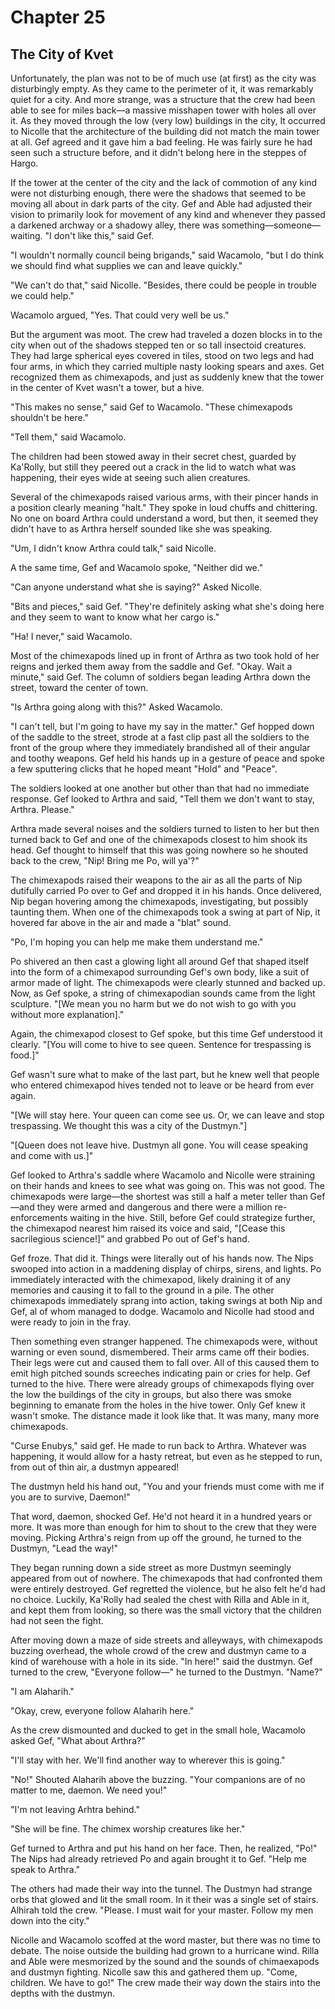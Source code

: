 # Chapter 25

## The City of Kvet

Unfortunately, the plan was not to be of much use (at first) as the city was disturbingly empty.  As they came to the perimeter of it, it was remarkably quiet for a city. And more strange, was a structure that the crew had been able to see for miles back—a massive misshapen tower with holes all over it. As they moved through the low (very low) buildings in the city, It occurred to Nicolle that the architecture of the building did not match the main tower at all. Gef agreed and it gave him a bad feeling. He was fairly sure he had seen such a structure before, and it didn't belong here in the steppes of Hargo.

If the tower at the center of the city and the lack of commotion of any kind were not disturbing enough, there were the shadows that seemed to be moving all about in dark parts of the city. Gef and Able had adjusted their vision to primarily look for movement of any kind and whenever they passed a darkened archway or a shadowy alley, there was something—someone—waiting. "I don't like this," said Gef.

"I wouldn't normally council being brigands," said Wacamolo, "but I do think we should find what supplies we can and leave quickly."

"We can't do that," said Nicolle. "Besides, there could be people in trouble we could help."

Wacamolo argued, "Yes. That could very well be us."

But the argument was moot. The crew had traveled a dozen blocks in to the city when out of the shadows stepped ten or so tall insectoid creatures. They had large spherical eyes covered in tiles, stood on two legs and had four arms, in which they carried multiple nasty looking spears and axes. Get recognized them as chimexapods, and just as suddenly knew that the tower in the center of Kvet wasn't a tower, but a hive.

"This makes no sense," said Gef to Wacamolo. "These chimexapods shouldn't be here."

"Tell them," said Wacamolo.

The children had been stowed away in their secret chest, guarded by Ka'Rolly, but still they peered out a crack in the lid to watch what was happening, their eyes wide at seeing such alien creatures.

Several of the chimexapods raised various arms, with their pincer hands in a position clearly meaning "halt." They spoke in loud chuffs and chittering. No one on board Arthra could understand a word, but then, it seemed they didn't have to as Arthra herself sounded like she was speaking.

"Um, I didn't know Arthra could talk," said Nicolle.

A the same time, Gef and Wacamolo spoke, "Neither did we."

"Can anyone understand what she is saying?" Asked Nicolle.

"Bits and pieces," said Gef. "They're definitely asking what she's doing here and they seem to want to know what her cargo is."

"Ha! I never," said Wacamolo.

Most of the chimexapods lined up in front of Arthra as two took hold of her reigns and jerked them away from the saddle and Gef. "Okay. Wait a minute," said Gef. The column of soldiers began leading Arthra down the street, toward the center of town.

"Is Arthra going along with this?" Asked Wacamolo.

"I can't tell, but I'm going to have my say in the matter." Gef hopped down of the saddle to the street, strode at a fast clip past all the soldiers to the front of the group where they immediately brandished all of their angular and toothy weapons. Gef held his hands up in a gesture of peace and spoke a few sputtering clicks that he hoped meant "Hold" and "Peace".

The soldiers looked at one another but other than that had no immediate response. Gef looked to Arthra and said, "Tell them we don't want to stay, Arthra. Please."

Arthra made several noises and the soldiers turned to listen to her but then turned back to Gef and one of the chimexapods closest to him shook its head. Gef thought to himself that this was going nowhere so he shouted back to the crew, "Nip! Bring me Po, will ya'?"

The chimexapods raised their weapons to the air as all the parts of Nip dutifully carried Po over to Gef and dropped it in his hands. Once delivered, Nip began hovering among the chimexapods, investigating, but possibly taunting them. When one of the chimexapods took a swing at part of Nip, it hovered far above in the air and made a "blat" sound.

"Po, I'm hoping you can help me make them understand me."

Po shivered an then cast a glowing light all around Gef that shaped itself into the form of a chimexapod surrounding Gef's own body, like a suit of armor made of light. The chimexapods were clearly stunned and backed up. Now, as Gef spoke, a string of chimexapodian sounds came from the light sculpture. "[We mean you no harm but we do not wish to go with you without more explanation]."

Again, the chimexapod closest to Gef spoke, but this time Gef understood it clearly. "[You will come to hive to see queen. Sentence for trespassing is food.]"

Gef wasn't sure what to make of the last part, but he knew well that people who entered chimexapod hives tended not to leave or be heard from ever again.

"[We will stay here. Your queen can come see us. Or, we can leave and stop trespassing. We thought this was a city of the Dustmyn."]

"[Queen does not leave hive. Dustmyn all gone. You will cease speaking and come with us.]"

Gef looked to Arthra's saddle where Wacamolo and Nicolle were straining on their hands and knees to see what was going on. This was not good. The chimexapods were large—the shortest was still a half a meter teller than Gef—and they were armed and dangerous and there were a million re-enforcements waiting in the hive. Still, before Gef could strategize further, the chimexapod nearest him raised its voice and said, "[Cease this sacrilegious science!]" and grabbed Po out of Gef's hand.

Gef froze. That did it. Things were literally out of his hands now. The Nips swooped into action in a maddening display of chirps, sirens, and lights. Po immediately interacted with the chimexapod, likely draining it of any memories and causing it to fall to the ground in a pile. The other chimexapods immediately sprang into action, taking swings at both Nip and Gef, al of whom managed to dodge. Wacamolo and Nicolle had stood and were ready to join in the fray.

Then something even stranger happened. The chimexapods were, without warning or even sound, dismembered. Their arms came off their bodies. Their legs were cut and caused them to fall over. All of this caused them to emit high pitched sounds screeches indicating pain or cries for help. Gef turned to the hive. There were already groups of chimexapods flying over the low the buildings of the city in groups, but also there was smoke beginning to emanate from the holes in the hive tower. Only Gef knew it wasn't smoke. The distance made it look like that. It was many, many more chimexapods.

"Curse Enubys," said gef. He made to run back to Arthra. Whatever was happening, it would allow for a hasty retreat, but even as he stepped to run, from out of thin air, a dustmyn appeared!

The dustmyn held his hand out, "You and your friends must come with me if you are to survive, Daemon!"

That word, daemon, shocked Gef. He'd not heard it in a hundred years or more. It was more than enough for him to shout to the crew that they were moving. Picking Arthra's reign from up off the ground, he turned to the Dustmyn, "Lead the way!"

They began running down a side street as more Dustmyn seemingly appeared from out of nowhere. The chimexapods that had confronted them were entirely destroyed. Gef regretted the violence, but he also felt he'd had no choice. Luckily, Ka'Rolly had sealed the chest with Rilla and Able in it, and kept them from looking, so there was the small victory that the children had not seen the fight.

After moving down a maze of side streets and alleyways, with chimexapods buzzing overhead, the whole crowd of the crew and dustmyn came to a kind of warehouse with a hole in its side. "In here!" said the dustmyn. Gef turned to the crew, "Everyone follow—" he turned to the Dustmyn. "Name?"

"I am Alaharih."

"Okay, crew, everyone follow Alaharih here."

As the crew dismounted and ducked to get in the small hole, Wacamolo asked Gef, "What about Arthra?"

"I'll stay with her. We'll find another way to wherever this is going."

"No!" Shouted Alaharih above the buzzing. "Your companions are of no matter to me, daemon. We need you!"

"I'm not leaving Arhtra behind."

"She will be fine. The chimex worship creatures like her."

Gef turned to Arthra and put his hand on her face. Then, he realized, "Po!" The Nips had already retrieved Po and again brought it to Gef. "Help me speak to Arthra."

The others had made their way into the tunnel. The Dustmyn had strange orbs that glowed and lit the small room. In it their was a single set of stairs. Alhirah told the crew. "Please. I must wait for your master. Follow my men down into the city."

Nicolle and Wacamolo scoffed at the word master, but there was no time to debate. The noise outside the building had grown to a hurricane wind. Rilla and Able were mesmorized by the sound and the sounds of chimaexapods and dustmyn fighting. Nicolle saw this and gathered them up. "Come, children. We have to go!" The crew made their way down the stairs into the depths with the dustmyn.



